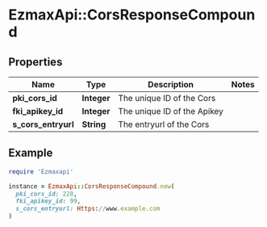 # EzmaxApi::CorsResponseCompound

## Properties

| Name | Type | Description | Notes |
| ---- | ---- | ----------- | ----- |
| **pki_cors_id** | **Integer** | The unique ID of the Cors |  |
| **fki_apikey_id** | **Integer** | The unique ID of the Apikey |  |
| **s_cors_entryurl** | **String** | The entryurl of the Cors |  |

## Example

```ruby
require 'Ezmaxapi'

instance = EzmaxApi::CorsResponseCompound.new(
  pki_cors_id: 228,
  fki_apikey_id: 99,
  s_cors_entryurl: Https://www.example.com
)
```

